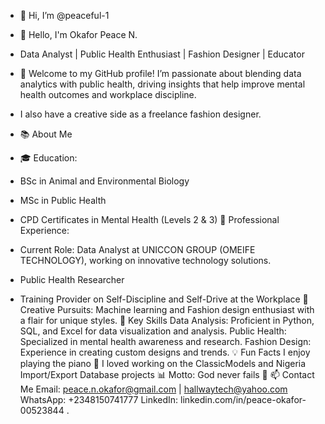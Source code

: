 - 👋 Hi, I’m @peaceful-1
- 👋 Hello, I'm Okafor Peace N.
- Data Analyst | Public Health Enthusiast | Fashion Designer | Educator
- 👀 Welcome to my GitHub profile! I’m passionate about blending data analytics with public health, driving insights that help improve mental health outcomes and workplace discipline.
- I also have a creative side as a freelance fashion designer.

- 📚 About Me
- 🎓 Education:
- BSc in Animal and Environmental Biology
- MSc in Public Health
- CPD Certificates in Mental Health (Levels 2 & 3)
💼 Professional Experience:
- Current Role: Data Analyst at UNICCON GROUP (OMEIFE TECHNOLOGY), working on innovative technology solutions.
- Public Health Researcher
- Training Provider on Self-Discipline and Self-Drive at the Workplace
🎨 Creative Pursuits: Machine learning and Fashion design enthusiast with a flair for unique styles.
🌟 Key Skills
Data Analysis: Proficient in Python, SQL, and Excel for data visualization and analysis.
Public Health: Specialized in mental health awareness and research.
Fashion Design: Experience in creating custom designs and trends.
💡 Fun Facts
I enjoy playing the piano 🎹
I loved working on the ClassicModels and Nigeria Import/Export Database projects 📊
Motto: God never fails 🙏
📫 Contact Me
Email: peace.n.okafor@gmail.com | hallwaytech@yahoo.com
WhatsApp: +2348150741777
LinkedIn: linkedin.com/in/peace-okafor-00523844
.

<!---
peaceful-1/peaceful-1 is a ✨ special ✨ repository because its `README.md` (this file) appears on your GitHub profile.
You can click the Preview link to take a look at your changes.
--->
